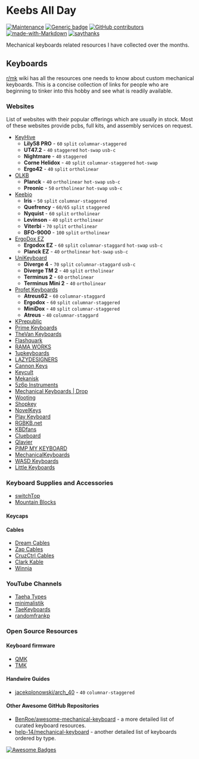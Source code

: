 # Keebs All Day
[![Maintenance](https://img.shields.io/badge/Maintained%3F-yes-green.svg)](https://GitHub.com/Naereen/StrapDown.js/graphs/commit-activity)
[![Generic badge](https://img.shields.io/badge/In-progress-<COLOR>.svg)](https://shields.io/)
[![GitHub contributors](https://img.shields.io/github/contributors/Naereen/StrapDown.js.svg)](https://github.com/rawatakhilesh/keebs/graphs/contributors)
[![made-with-Markdown](https://img.shields.io/badge/Made%20with-Markdown-1f425f.svg)](http://commonmark.org)
[![saythanks](https://img.shields.io/badge/say-thanks-ff69b4.svg)](https://github.com/rawatakhilesh/keebs/stargazers)

Mechanical keyboards related resources I have collected over the months.

## Keyboards

[r/mk](https://www.reddit.com/r/MechanicalKeyboards/) wiki has all the resources
 one needs to know about custom mechanical keyboards. This is a concise collection 
 of links for people who are beginning to tinker into this hobby and see what is
 readily available. 

### Websites

List of websites with their popular offerings which are usually in stock. Most of these websites provide pcbs, full kits, and assembly services on request.

- [KeyHive](https://keyhive.xyz/shop)
  - **Lily58 PRO** -  `60` `split` `columnar-staggered` 
  - **UT47.2** - `40` `staggered` `hot-swap` `usb-c`
  - **Nightmare** - `40` `staggered`
  - **Corne Helidox** - `40` `split` `columnar-staggered` `hot-swap`
  - **Ergo42** - `40` `split` `ortholinear`
- [OLKB](https://olkb.com/)
  - **Planck** - `40` `ortholinear` `hot-swap` `usb-c`
  - **Preonic** - `50` `ortholinear` `hot-swap` `usb-c`
- [Keebio](https://keeb.io/)
  - **Iris** - `50` `split` `columnar-staggered`
  - **Quefrency** - `60/65` `split` `staggered`
  - **Nyquist** - `60` `split` `ortholinear`
  - **Levinson** - `40` `split` `ortholinear` 
  - **Viterbi** - `70` `split` `ortholinear`
  - **BFO-9000** - `100` `split` `ortholinear`
- [ErgoDox EZ](https://ergodox-ez.com/)
  - **Ergodox EZ** - `60` `split` `columnar-staggard` `hot-swap` `usb-c`
  - **Planck EZ** - `40` `ortholinear` `hot-swap` `usb-c`
- [UniKeyboard](https://unikeyboard.io/) 
	- **Diverge 4** - `70` `split` `columnar-staggard` `usb-c`
	- **Diverge TM 2** - `40` `split` `ortholinear`
	- **Terminus 2** - `60` `ortholinear`
	- **Terminus Mini 2** - `40` `ortholinear`
- [Profet Keyboards](https://shop.profetkeyboards.com/)
	- **Atreus62** - `60` `columnar-staggard`
	- **Ergodox** - `60` `split` `columnar-staggered`
	- **MiniDox** - `40` `split` `columnar-staggered`
	- **Atreus** - `40` `columnar-staggard`
- [KPrepublic](https://kprepublic.com/)
- [Prime Keyboards](https://www.primekb.com/collections/keyboards)
- [TheVan Keyboards](https://thevankeyboards.com/)
- [Flashquark](https://flashquark.com/)
- [RAMA WORKS](https://rama.works/)
- [1upkeyboards](https://www.1upkeyboards.com/)
- [LAZYDESIGNERS](http://lazydesigners.cn/)
- [Cannon Keys](https://cannonkeys.com/)
- [Keycult](https://keycult.io/)
- [Mekanisk](https://mekanisk.co/)
- [5z6p Instruments](https://5z6p.com/)
- [Mechanical Keyboards | Drop](https://drop.com/mechanical-keyboards/drops)
- [Wooting](https://wooting.io/)
- [Shopkey](https://shopkey.doyustudio.com/)
- [NovelKeys](https://novelkeys.xyz/)
- [Play Keyboard](https://play-keyboard.store/)
- [RGBKB.net](https://www.rgbkb.net/)
- [KBDfans](https://kbdfans.com/)
- [Clueboard](https://clueboard.co/)
- [Qlavier](https://www.qlavier.com/shop/)
- [PIMP MY KEYBOARD](https://pimpmykeyboard.com/)
- [MechanicalKeyboards](https://mechanicalkeyboards.com/shop/)
- [WASD Keyboards](https://www.wasdkeyboards.com/)
- [Little Keyboards](https://www.littlekeyboards.com/)

### Keyboard Supplies and Accessories

- [switchTop](https://www.switchtop.com/)
- [Mountain Blocks](https://mountainblocks.com/)

#### Keycaps

#### Cables

- [Dream Cables](https://www.dream-cables.com/)
- [Zap Cables](https://zapcables.com/)
- [CruzCtrl Cables](https://cruzctrl.gg/)
- [Clark Kable](https://clarkkable.com/)
- [Winnja](https://www.winnja.com/)


### YouTube Channels

- [Taeha Types](https://www.youtube.com/user/FeelgHoodMusic)
- [minimalistik](https://www.youtube.com/channel/UCZv7dyFdg4DIph6TIBlaVSQ)
- [TaeKeyboards](https://www.youtube.com/channel/UCllGwtW6scxAjM28fIgEozg)
- [randomfrankp](https://www.youtube.com/user/randomfrankp)

### Open Source Resources

#### Keyboard firmware

- [QMK](https://qmk.fm/)
- [TMK](https://github.com/tmk/tmk_keyboard)

#### Handwire Guides

- [jacekplonowski/arch_40](https://github.com/jacekplonowski/arch_40) - `40` `columnar-staggered` 

#### Other Awesome GitHub Repositories

- [BenRoe/awesome-mechanical-keyboard](https://github.com/BenRoe/awesome-mechanical-keyboard) - a more detailed list of curated keyboard resources.
- [help-14/mechanical-keyboard](https://github.com/help-14/mechanical-keyboard) - another detailed list of keyboards ordered by type.

[![Awesome Badges](https://img.shields.io/badge/badges-awesome-green.svg)](https://github.com/Naereen/badges)
